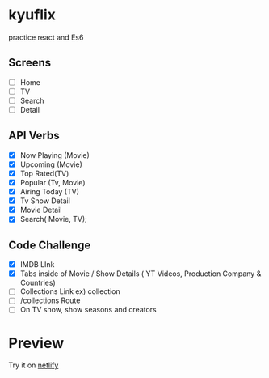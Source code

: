 # kyuflix

practice react and Es6

## Screens

- [ ] Home
- [ ] TV
- [ ] Search
- [ ] Detail

## API Verbs

- [x] Now Playing (Movie)
- [x] Upcoming (Movie)
- [x] Top Rated(TV)
- [x] Popular (Tv, Movie)
- [x] Airing Today (TV)
- [x] Tv Show Detail
- [x] Movie Detail
- [x] Search( Movie, TV);

## Code Challenge

- [x] IMDB LInk
- [x] Tabs inside of Movie / Show Details ( YT Videos, Production Company & Countries)
- [ ] Collections Link ex) collection
- [ ] /collections Route
- [ ] On TV show, show seasons and creators

# Preview

Try it on [netlify](https://silly-nobel-95d26f.netlify.com/)
